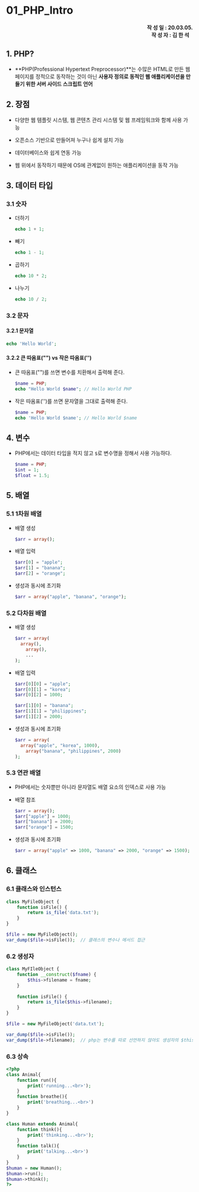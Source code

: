 # 01_PHP_Intro

<div style="text-align: right"><b>작 성 일 : 20.03.05.</b></div>
<div style="text-align: right"><b>작 성 자 : 김 한 석 &nbsp&nbsp</b></div>

## 1. PHP?

- **PHP(Professional Hypertext Preprocessor)**는 수많은 HTML로 만든 웹 페이지를 정적으로 동작하는 것이 아닌 **사용자 정의로 동적인 웹 애플리케이션을 만들기 위한 서버 사이드 스크립트 언어**

## 2. 장점

- 다양한 웹 템플릿 시스템, 웹 콘텐츠 관리 시스템 및 웹 프레임워크와 함께 사용 가능

- 오픈소스 기반으로 만들어져 누구나 쉽게 설치 가능
- 데이터베이스와 쉽게 연동 가능
- 웹 위에서 동작하기 때문에 OS에 관계없이 원하는 애플리케이션을 동작 가능

## 3. 데이터 타입

### 3.1 숫자

- 더하기

  ```php
  echo 1 + 1;
  ```
  
- 빼기

  ```php
  echo 1 - 1;
  ```
  
- 곱하기

  ```php
  echo 10 * 2;
  ```
  
- 나누기

  ```php
  echo 10 / 2;
  ```

### 3.2 문자

#### 3.2.1 문자열

```php
echo 'Hello World';
```

#### 3.2.2 큰 따옴표("") vs 작은 따옴표('')

- 큰 따옴표("")를 쓰면 변수를 치환해서 출력해 준다.

  ```php
  $name = PHP;
  echo "Hello World $name";	// Hello World PHP
  ```
  
- 작은 따옴표('')를 쓰면 문자열을 그대로 출력해 준다.

  ```php
  $name = PHP;
  echo 'Hello World $name';	// Hello World $name
  ```

## 4. 변수

- PHP에서는 데이터 타입을 적지 않고 `$`로 변수명을 정해서 사용 가능하다.

  ```php
  $name = PHP;
  $int = 1;
  $float = 1.5;
  ```

## 5. 배열

### 5.1 1차원 배열

- 배열 생성

  ```php
  $arr = array();
  ```

- 배열 입력

  ```php
  $arr[0] = "apple";
  $arr[1] = "banana";
  $arr[2] = "orange";
  ```

- 생성과 동시에 초기화

  ```php
  $arr = array("apple", "banana", "orange");
  ```

### 5.2 다차원 배열

- 배열 생성

  ```php
  $arr = array(
  	array(),
      array(),
      ...
  );
  ```

- 배열 입력

  ```php
  $arr[0][0] = "apple";
  $arr[0][1] = "korea";
  $arr[0][2] = 1000;
  
  $arr[1][0] = "banana";
  $arr[1][1] = "philippines";
  $arr[1][2] = 2000;
  ```

- 생성과 동시에 초기화

  ```php
  $arr = array(
  	array("apple", "korea", 1000),
      array("banana", "philippines", 2000)
  );
  ```

### 5.3 연관 배열

- PHP에서는 숫자뿐만 아니라 문자열도 배열 요소의 인덱스로 사용 가능

- 배열 참조

  ```php
  $arr = array();
  $arr["apple"] = 1000;
  $arr["banana"] = 2000;
  $arr["orange"] = 1500;
  ```

- 생성과 동시에 초기화

  ```php
  $arr = array("apple" => 1000, "banana" => 2000, "orange" => 1500);
  ```

## 6. 클래스

### 6.1 클래스와 인스턴스

```php
class MyFileObject {
    function isFile() {
        return is_file('data.txt');
    }
}

$file = new MyFileObject();
var_dump($file->isFile());	// 클래스의 변수나 메서드 접근
```

### 6.2 생성자

```php
class MyFIleObject {
    function __construct($fname) {
        $this->filename = fname;
    }
    
    function isFile() {
        return is_file($this->filename);
    }
}

$file = new MyFileObject('data.txt');

var_dump($file->isFile());
var_dump($file->filename);	// php는 변수를 따로 선언하지 않아도 생성자의 $this로 접근 가능
```

### 6.3 상속

```php
<?php
class Animal{
    function run(){
        print('running...<br>');
    }
    function breathe(){
        print('breathing...<br>')
    }  
}    

class Human extends Animal{
    function think(){
        print('thinking...<br>');
    }
    function talk(){
        print('talking...<br>')
    }
}
$human = new Human();
$human->run();
$human->think();
?>
```





